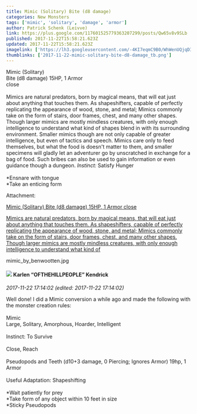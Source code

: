 ```yaml
---
title: Mimic (Solitary) Bite (d8 damage)
categories: New Monsters
tags: ['mimic', 'solitary', 'damage', 'armor']
author: Patrick Schenk (Leivve)
link: https://plus.google.com/117601525779363207299/posts/Qw65v8v9SLb
published: 2017-11-22T15:58:21.623Z
updated: 2017-11-22T15:58:21.623Z
imagelink: ['https://lh3.googleusercontent.com/-4KI7eqmC9B0/WhWenUQjqDI/AAAAAAAAAOQ/RQcqt-0MMawk5_c1heX3uoY3vn1t3SvzQCJoC/w701-h700/mimic_by_benwootten.jpg']
thumblinks: ['2017-11-22-mimic-solitary-bite-d8-damage_tb.png']
---
```


Mimic      (Solitary)<br />Bite (d8 damage)      15HP, 1 Armor<br />close<br /><br />Mimics are natural predators, born by magical means, that will eat just about anything that touches them. As shapeshifters, capable of perfectly replicating the appearance of wood, stone, and metal; Mimics commonly take on the form of stairs, door frames, chest, and many other shapes. Though larger mimics are mostly mindless creatures, with only enough intelligence to understand what kind of shapes blend in with its surrounding environment. Smaller mimics though are not only capable of greater intelligence, but even of tactics and speech. Mimics care only to feed themselves, but what the food is doesn&#39;t matter to them, and smaller specimens will gladly let an adventurer go by unscratched in exchange for a bag of food. Such bribes can also be used to gain information or even guidance though a dungeon. <i>Instinct:</i> Satisfy Hunger<br /><br />*Ensnare with tongue<br />*Take an enticing form


Attachment:

<a href='https://plus.google.com/photos/117601525779363207299/albums/6491268836694529041/6491268836214679602?sqi=100084733231320276299&sqsi=a00a0016-f654-4964-9167-775a274a627c'>Mimic (Solitary)
Bite (d8 damage) 15HP, 1 Armor
close

Mimics are natural predators, born by magical means, that will eat just about anything that touches them. As shapeshifters, capable of perfectly replicating the appearance of wood, stone, and metal; Mimics commonly take on the form of stairs, door frames, chest, and many other shapes. Though larger mimics are mostly mindless creatures, with only enough intelligence to understand what kind of</a>


mimic_by_benwootten.jpg
<div id='comment z12mflqr1tr0hf2oj04cifwayqr5wf5hzb4'>
  <h4><img src='{{site.baseurl}}//images/avatars/108408137525442565511_photo.jpg'> Karlen “OFTHEHILLPEOPLE” Kendrick</h4>
      <p><cite>2017-11-22 17:14:02 (edited: 2017-11-22 17:14:02)</cite></p>
        <p>Well done!  I did a Mimic conversion a while ago and made the following with the monster creation rules:<br /><br />Mimic<br />Large, Solitary, Amorphous, Hoarder, Intelligent<br /><br />Instinct: To Survive<br /><br />Close, Reach<br /><br />Pseudopods and Teeth (d10+3 damage, 0 Piercing; Ignores Armor) 19hp, 1 Armor<br /><br />Useful Adaptation: Shapeshifting<br /><br />*Wait patiently for prey<br />*Take form of any object within 10 feet in size<br />*Sticky Pseudopods</p>
</div>
        